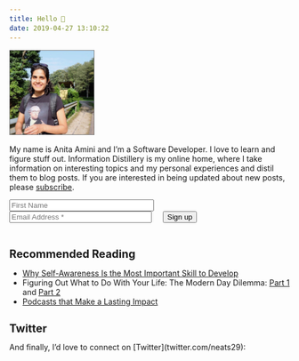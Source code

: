 ```yaml
---
title: Hello 👋
date: 2019-04-27 13:10:22
---
```


<img src="./index/me.jpg" 
    style="width: 30%;
    border: 1px solid grey;"
    alt="Anita Amini">
</img>

My name is Anita Amini and I’m a Software Developer. I love to learn and figure stuff out. Information Distillery is my online home, where I take information on interesting topics and my personal experiences and distil them to blog posts. If you are interested in being updated about new posts, please [subscribe](/subscribe).

 <!-- Mailchimp Signup Form -->
 <div>
    <form action="https://infodistillery.us20.list-manage.com/subscribe/post?u=23c86deb696792ce7c4cfac07&amp;id=7378bd40fd" method="post" id="mc-embedded-subscribe-form" name="mc-embedded-subscribe-form" class="validate" target="_blank" novalidate>
      <div id="mc_embed_signup_scroll">
          <!-- <h2>Sign up for new posts</h2> -->
          <div>
              <input type="text" style="width: 50%;" name="FNAME" class="" id="mce-FNAME" placeholder="First Name">
              <div style="display: flex;">
                <input type="email" style="width: 50%;" name="EMAIL" class="email" id="mce-EMAIL" placeholder="Email Address *" required>
                <div style="width: 50%;">
                  <!-- real people should not fill this in and expect good things - do not remove this or risk form bot signups-->
                  <div style="position: absolute; left: -5000px;" aria-hidden="true"><input type="text" name="b_23c86deb696792ce7c4cfac07_7378bd40fd" tabindex="-1" value=""></div>
                  <div class="clear"><input type="submit" value="Sign up" style="margin-left: 20px;" name="subscribe" id="mc-embedded-subscribe" class="button"></div>
                </div>
              </div>
              </br>
              <div id="mce-responses" class="clear" style="font-style: italic;">
                <div class="response" id="mce-error-response" style="display:none"></div>
                <div class="response" id="mce-success-response" style="display:none"></div>
              </div>
          </div>
          </div>
    </form>
    <script type='text/javascript' src='//s3.amazonaws.com/downloads.mailchimp.com/js/mc-validate.js'></script><script type='text/javascript'>(function($) {window.fnames = new Array(); window.ftypes = new Array();fnames[0]='EMAIL';ftypes[0]='email';fnames[1]='FNAME';ftypes[1]='text';fnames[2]='LNAME';ftypes[2]='text';}(jQuery));var $mcj = jQuery.noConflict(true);</script>
 </div>


<h1 style="font-size: 1.4em;">Recommended Reading</h1>

- [Why Self-Awareness Is the Most Important Skill to Develop](figuring-life-out-p1) 
- Figuring Out What to Do With Your Life&#58; The Modern Day Dilemma: [Part 1](figuring-life-out-p1) and [Part 2](figuring-life-out-p2)
- [Podcasts that Make a Lasting Impact](/podcasts)


<h1 style="font-size: 1.4em;">Twitter</h1> And finally, I’d love to connect on [Twitter](twitter.com/neats29): 

